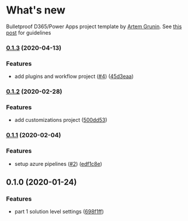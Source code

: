 # What's new

Bulletproof D365/Power Apps project template by [Artem Grunin](https://fixrm.wordpress.com). See [this post](https://fixrm.wordpress.com/2020/01/20/bulletproof-project-template-part-1-intro) for guidelines


### [0.1.3](https://github.com/FixRM/BulletproofProjectTemplate/compare/v0.1.2...v0.1.3) (2020-04-13)


### Features

* add plugins and workflow project ([#4](https://github.com/FixRM/BulletproofProjectTemplate/issues/4)) ([45d3eaa](https://github.com/FixRM/BulletproofProjectTemplate/commit/45d3eaa72c1dc3e3a92505d37dd47af995230ade))

### [0.1.2](https://github.com/FixRM/BulletproofProjectTemplate/compare/v0.1.1...v0.1.2) (2020-02-28)


### Features

* add customizations project ([500dd53](https://github.com/FixRM/BulletproofProjectTemplate/commit/500dd531e48c47daabd4affa59ddecfd23d8b618))

### [0.1.1](https://github.com/FixRM/BulletproofProjectTemplate/compare/v0.1.0...v0.1.1) (2020-02-04)


### Features

* setup azure pipelines ([#2](https://github.com/FixRM/BulletproofProjectTemplate/issues/2)) ([edf1c8e](https://github.com/FixRM/BulletproofProjectTemplate/commit/edf1c8e252c339a33c94a4dc903f79425c26789e))

## 0.1.0 (2020-01-24)


### Features

* part 1 solution level settings ([698f1ff](https://github.com/FixRM/BulletproofProjectTemplate/commit/698f1ff51d3c284fed70cf7cac1d683d1e505a6e))
